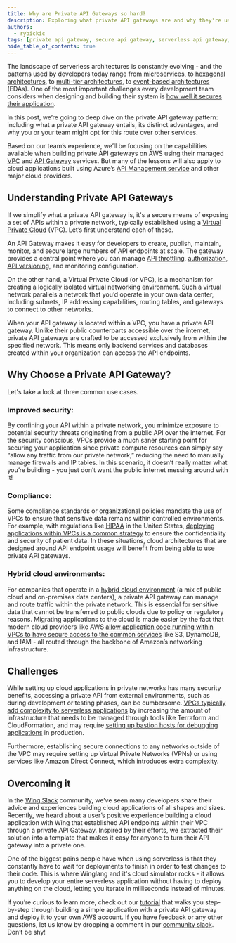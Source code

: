 ```yaml
---
title: Why are Private API Gateways so hard?
description: Exploring what private API gateways are and why they're used in the context of the serverless architecture landscape.
authors:
  - rybickic
tags: [private api gateway, secure api gateway, serverless api gateway, private api gateway example, private api gateway tutorial, api gateway vpc, private api gateway terraform, application gateway, private endpoint, winglang, wing cloud]
hide_table_of_contents: true
---
```



The landscape of serverless architectures is constantly evolving - and the patterns used by developers today range from [microservices](https://en.wikipedia.org/wiki/Microservices), to [hexagonal architectures](https://en.wikipedia.org/wiki/Hexagonal_architecture_(software)), to [multi-tier architectures](https://en.wikipedia.org/wiki/Multitier_architecture), to [event-based architectures](https://en.wikipedia.org/wiki/Event-driven_architecture) (EDAs). One of the most important challenges every development team considers when designing and building their system is [how well it secures their application](https://franklyspeaking.substack.com/p/frankly-speaking-52620-cloud-security).

In this post, we’re going to deep dive on the private API gateway pattern: including what a private API gateway entails, its distinct advantages, and why you or your team might opt for this route over other services.

Based on our team’s experience, we’ll be focusing on the capabilities available when building private API gateways on AWS using their managed [VPC](https://docs.aws.amazon.com/vpc/latest/userguide/what-is-amazon-vpc.html) and [API Gateway](https://docs.aws.amazon.com/apigateway/latest/developerguide/welcome.html) services. But many of the lessons will also apply to cloud applications built using Azure’s [API Management service](https://learn.microsoft.com/en-us/azure/api-management/private-endpoint) and other major cloud providers. 

## Understanding Private API Gateways

If we simplify what a private API gateway is, it's a secure means of exposing a set of APIs within a private network, typically established using a [Virtual Private Cloud](https://en.wikipedia.org/wiki/Virtual_private_cloud) (VPC). Let’s first understand each of these.

An API Gateway makes it easy for developers to create, publish, maintain, monitor, and secure large numbers of API endpoints at scale. The gateway provides a central point where you can manage [API throttling](https://www.tibco.com/glossary/what-is-api-throttling), [authorization](https://konghq.com/learning-center/api-gateway/api-gateway-authentication), [API versioning](https://www.postman.com/api-platform/api-versioning/), and monitoring configuration.

On the other hand, a Virtual Private Cloud (or VPC), is a mechanism for creating a logically isolated virtual networking environment. Such a virtual network parallels a network that you’d operate in your own data center, including subnets, IP addressing capabilities, routing tables, and gateways to connect to other networks.

When your API gateway is located within a VPC, you have a private API gateway. Unlike their public counterparts accessible over the internet, private API gateways are crafted to be accessed exclusively from within the specified network. This means only backend services and databases created within your organization can access the API endpoints.

## Why Choose a Private API Gateway?

Let's take a look at three common use cases.

### Improved security:

By confining your API within a private network, you minimize exposure to potential security threats originating from a public API over the internet. For the security conscious, VPCs provide a much saner starting point for securing your application since private compute resources can simply say “allow any traffic from our private network,” reducing the need to manually manage firewalls and IP tables. In this scenario, it doesn’t really matter what you’re building - you just don’t want the public internet messing around with it!

### Compliance:

Some compliance standards or organizational policies mandate the use of VPCs to ensure that sensitive data remains within controlled environments. For example, with regulations like [HIPAA](https://www.hhs.gov/hipaa/for-professionals/security/laws-regulations/index.html) in the United States, [deploying applications within VPCs is a common strategy](https://blog.scottlogic.com/2021/10/11/vpcs-aws.html) to ensure the confidentiality and security of patient data. In these situations, cloud architectures that are designed around API endpoint usage will benefit from being able to use private API gateways.

### Hybrid cloud environments:

For companies that operate in a [hybrid cloud environment](https://docs.aws.amazon.com/whitepapers/latest/public-sector-cloud-transformation/selecting-the-right-cloud-for-workloads-differences-between-public-private-and-hybrid.html) (a mix of public cloud and on-premises data centers), a private API gateway can manage and route traffic within the private network. This is essential for sensitive data that cannot be transferred to public clouds due to policy or regulatory reasons. Migrating applications to the cloud is made easier by the fact that modern cloud providers like AWS [allow application code running within VPCs to have secure access to the common services](https://docs.aws.amazon.com/AmazonECS/latest/bestpracticesguide/networking-connecting-vpc.html) like S3, DynamoDB, and IAM - all routed through the backbone of Amazon’s networking infrastructure.

## Challenges

While setting up cloud applications in private networks has many security benefits, accessing a private API from external environments, such as during development or testing phases, can be cumbersome. [VPCs typically add complexity to serverless applications](https://medium.com/@robertcurran5635/dragging-serverless-web-apps-into-the-vpc-d97cabd47e79) by increasing the amount of infrastructure that needs to be managed through tools like Terraform and CloudFormation, and may require [setting up bastion hosts for debugging applications](https://dev.to/aws-builders/bastion-host-in-aws-vpc-2i63) in production.

Furthermore, establishing secure connections to any networks outside of the VPC may require setting up Virtual Private Networks (VPNs) or using services like Amazon Direct Connect, which introduces extra complexity.

## Overcoming it

In the [Wing Slack](https://t.winglang.io/slack) community, we’ve seen many developers share their advice and experiences building cloud applications of all shapes and sizes. Recently, we heard about a user’s positive experience building a cloud application with Wing that established API endpoints within their VPC through a private API Gateway. Inspired by their efforts, we extracted their solution into a template that makes it easy for anyone to turn their API gateway into a private one.

One of the biggest pains people have when using serverless is that they constantly have to wait for deployments to finish in order to test changes to their code. This is where Winglang and it's cloud simulator rocks - it allows you to develop your entire serverless application without having to deploy anything on the cloud, letting you iterate in milliseconds instead of minutes.

If you’re curious to learn more, check out our [tutorial](./2024-02-09-private-api-gateway-aws.md) that walks you step-by-step through building a simple application with a private API gateway and deploy it to your own AWS account. If you have feedback or any other questions, let us know by dropping a comment in our [community slack](https://t.winglang.io/slack). Don’t be shy!
